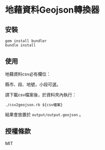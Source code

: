 # 地藉資料Geojson轉換器

## 安裝

```
gem install bundler
bundle install
```

## 使用

地藉資料csv必有欄位：

縣市、段、地號，小段可選。

請下載csv檔案後，於資料夾內執行：

```
./csv2geojson.rb ${csv檔案}
```

結果會放置於 `output/output.geojson` 。

## 授權條款

MIT


